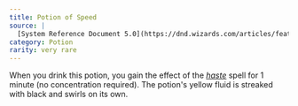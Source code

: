 ```yaml
---
title: Potion of Speed
source: |
  [System Reference Document 5.0](https://dnd.wizards.com/articles/features/systems-reference-document-srd)
category: Potion
rarity: very rare
---
```


When you drink this potion, you gain the effect of the [*haste*](/spells/haste/) spell for 1 minute (no concentration required). The potion's yellow fluid is streaked with black and swirls on its own.
